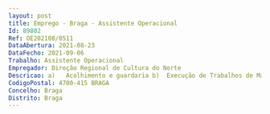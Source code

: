 ```yaml
--- 
layout: post
title: Emprego - Braga - Assistente Operacional
Id: 89802
Ref: OE202108/0511
DataAbertura: 2021-08-23
DataFecho: 2021-09-06
Trabalho: Assistente Operacional
Empregador: Direção Regional de Cultura do Norte
Descricao: a)	Acolhimento e guardaria b)	Execução de Trabalhos de Manutenção c)	Apoio à produção de Eventos.
CodigoPostal: 4700-415 BRAGA
Concelho: Braga
Distrito: Braga
--- 
```

